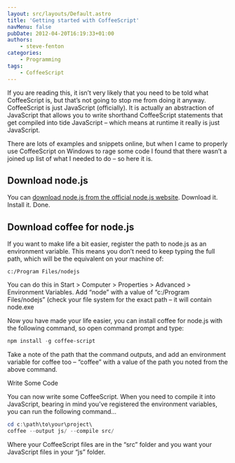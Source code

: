 ```yaml
---
layout: src/layouts/Default.astro
title: 'Getting started with CoffeeScript'
navMenu: false
pubDate: 2012-04-20T16:19:33+01:00
authors:
    - steve-fenton
categories:
    - Programming
tags:
    - CoffeeScript
---
```


If you are reading this, it isn’t very likely that you need to be told what CoffeeScript is, but that’s not going to stop me from doing it anyway. CoffeeScript is just JavaScript (officially). It is actually an abstraction of JavaScript that allows you to write shorthand CoffeeScript statements that get compiled into tide JavaScript – which means at runtime it really is just JavaScript.

There are lots of examples and snippets online, but when I came to properly use CoffeeScript on Windows to rage some code I found that there wasn’t a joined up list of what I needed to do – so here it is.

## Download node.js

You can [download node.js from the official node.js website](https://nodejs.org/). Download it. Install it. Done.

## Download coffee for node.js

If you want to make life a bit easier, register the path to node.js as an environment variable. This means you don’t need to keep typing the full path, which will be the equivalent on your machine of:

```
c:/Program Files/nodejs
```

You can do this in Start > Computer > Properties > Advanced > Environment Variables. Add “node” with a value of “c:/Program Files/nodejs” (check your file system for the exact path – it will contain node.exe

Now you have made your life easier, you can install coffee for node.js with the following command, so open command prompt and type:

```powershell
npm install -g coffee-script
```

Take a note of the path that the command outputs, and add an environment variable for coffee too – “coffee” with a value of the path you noted from the above command.

Write Some Code

You can now write some CoffeeScript. When you need to compile it into JavaScript, bearing in mind you’ve registered the environment variables, you can run the following command…

```powershell
cd c:\path\to\your\project\
coffee --output js/ --compile src/
```

Where your CoffeeScript files are in the “src” folder and you want your JavaScript files in your “js” folder.